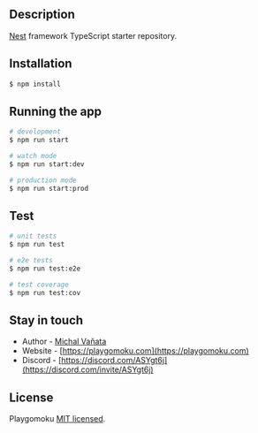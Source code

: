 ## Description

[Nest](https://github.com/nestjs/nest) framework TypeScript starter repository.

## Installation

```bash
$ npm install
```

## Running the app

```bash
# development
$ npm run start

# watch mode
$ npm run start:dev

# production mode
$ npm run start:prod
```

## Test

```bash
# unit tests
$ npm run test

# e2e tests
$ npm run test:e2e

# test coverage
$ npm run test:cov
```

## Stay in touch

- Author - [Michal Vaňata](https://daybringer.github.io)
- Website - [https://playgomoku.com](https://playgomoku.com)
- Discord - [https://discord.com/ASYgt6j](https://discord.com/invite/ASYgt6j)

## License

Playgomoku [MIT licensed](LICENSE).
